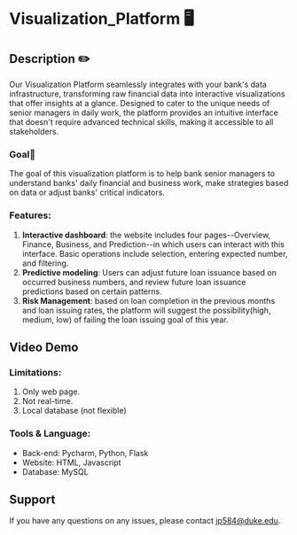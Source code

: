 # Visualization_Platform 🖥️

## Description ✏️
Our Visualization Platform seamlessly integrates with your bank's data infrastructure, transforming raw financial data into interactive visualizations that offer insights at a glance. Designed to cater to the unique needs of senior managers in daily work, the platform provides an intuitive interface that doesn't require advanced technical skills, making it accessible to all stakeholders.

### Goal🚀
The goal of this visualization platform is to help bank senior managers to understand banks' daily financial and business work, make strategies based on data or adjust banks' critical indicators.

### Features:
1. **Interactive dashboard**: the website includes four pages--Overview, Finance, Business, and Prediction--in which users can interact with this interface. Basic operations include selection, entering expected number, and filtering.
2. **Predictive modeling**: Users can adjust future loan issuance based on occurred business numbers, and review future loan issuance predictions based on certain patterns.
3. **Risk Management**: based on loan completion in the previous months and loan issuing rates, the platform will suggest the possibility(high, medium, low) of failing the loan issuing goal of this year.

## Video Demo

### Limitations:
1. Only web page.
2. Not real-time.
3. Local database (not flexible)

### Tools & Language:
* Back-end: Pycharm, Python, Flask
* Website: HTML, Javascript
* Database: MySQL

## Support
If you have any questions on any issues, please contact jp584@duke.edu.
